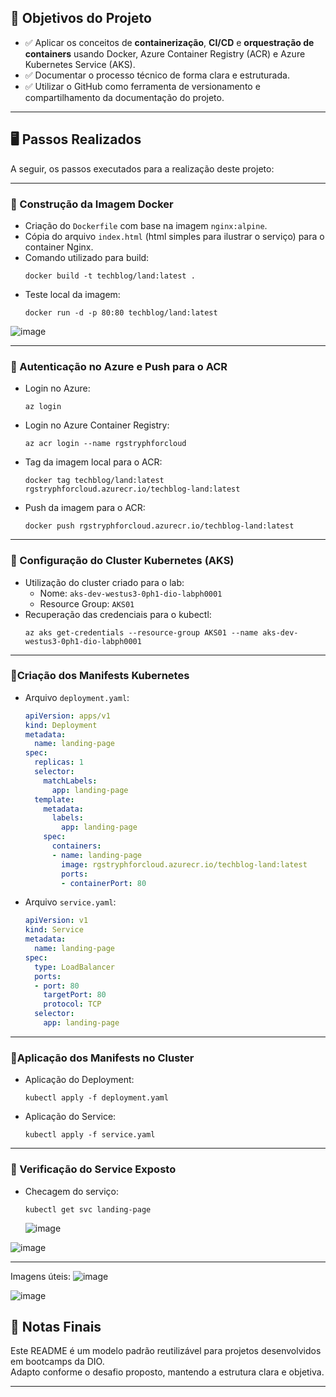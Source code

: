 ## 🎯 Objetivos do Projeto

- ✅ Aplicar os conceitos de **containerização**, **CI/CD** e **orquestração de containers** usando Docker, Azure Container Registry (ACR) e Azure Kubernetes Service (AKS).
- ✅ Documentar o processo técnico de forma clara e estruturada.
- ✅ Utilizar o GitHub como ferramenta de versionamento e compartilhamento da documentação do projeto.

---

## 🖥️ Passos Realizados

A seguir, os passos executados para a realização deste projeto:

---

### 🔹 Construção da Imagem Docker

- Criação do `Dockerfile` com base na imagem `nginx:alpine`.
- Cópia do arquivo `index.html` (html simples para ilustrar o serviço) para o container Nginx.
- Comando utilizado para build:
  ```
  docker build -t techblog/land:latest .
  ```
- Teste local da imagem:
  ```
  docker run -d -p 80:80 techblog/land:latest
  ```
![image](https://github.com/user-attachments/assets/ba0632fe-699d-4ee2-873e-ec5a3a605fa2)

---

### 🔹 Autenticação no Azure e Push para o ACR

- Login no Azure:
  ```
  az login
  ```
- Login no Azure Container Registry:
  ```
  az acr login --name rgstryphforcloud
  ```
- Tag da imagem local para o ACR:
  ```
  docker tag techblog/land:latest rgstryphforcloud.azurecr.io/techblog-land:latest
  ```
- Push da imagem para o ACR:
  ```
  docker push rgstryphforcloud.azurecr.io/techblog-land:latest
  ```

---

### 🔹 Configuração do Cluster Kubernetes (AKS)

- Utilização do cluster criado para o lab:
  - Nome: `aks-dev-westus3-0ph1-dio-labph0001`
  - Resource Group: `AKS01`
- Recuperação das credenciais para o kubectl:
  ```
  az aks get-credentials --resource-group AKS01 --name aks-dev-westus3-0ph1-dio-labph0001
  ```

---

### 🔹Criação dos Manifests Kubernetes

- Arquivo `deployment.yaml`:
  ```yaml
  apiVersion: apps/v1
  kind: Deployment
  metadata:
    name: landing-page
  spec:
    replicas: 1
    selector:
      matchLabels:
        app: landing-page
    template:
      metadata:
        labels:
          app: landing-page
      spec:
        containers:
        - name: landing-page
          image: rgstryphforcloud.azurecr.io/techblog-land:latest
          ports:
          - containerPort: 80
  ```
- Arquivo `service.yaml`:
  ```yaml
  apiVersion: v1
  kind: Service
  metadata:
    name: landing-page
  spec:
    type: LoadBalancer
    ports:
    - port: 80
      targetPort: 80
      protocol: TCP
    selector:
      app: landing-page
  ```

---

### 🔹Aplicação dos Manifests no Cluster

- Aplicação do Deployment:
  ```
  kubectl apply -f deployment.yaml
  ```
- Aplicação do Service:
  ```
  kubectl apply -f service.yaml
  ```

---

### 🔹 Verificação do Service Exposto

- Checagem do serviço:
  ```
  kubectl get svc landing-page
  ```
  ![image](https://github.com/user-attachments/assets/e9b6546c-620f-43c9-8751-a921b8c67048)


![image](https://github.com/user-attachments/assets/09308388-48e0-478f-b3c2-c5f9d4fe36c6)

---

Imagens úteis:
![image](https://github.com/user-attachments/assets/753ba795-657c-415f-a32c-c47288ee1686)

![image](https://github.com/user-attachments/assets/9e7b3220-2fc3-4e43-973c-94debd254a8b)


## 🧾 Notas Finais

Este README é um modelo padrão reutilizável para projetos desenvolvidos em bootcamps da DIO.  
Adapto conforme o desafio proposto, mantendo a estrutura clara e objetiva.

---
